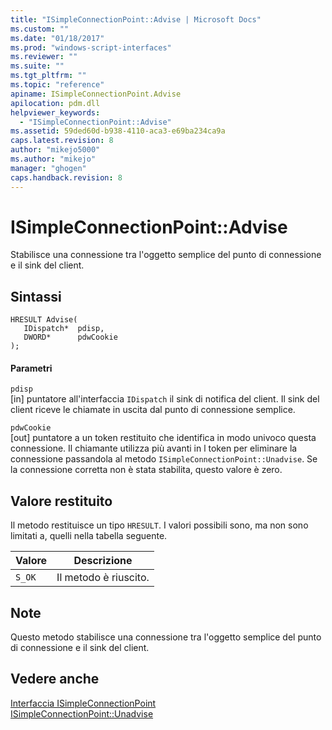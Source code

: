 ```yaml
---
title: "ISimpleConnectionPoint::Advise | Microsoft Docs"
ms.custom: ""
ms.date: "01/18/2017"
ms.prod: "windows-script-interfaces"
ms.reviewer: ""
ms.suite: ""
ms.tgt_pltfrm: ""
ms.topic: "reference"
apiname: ISimpleConnectionPoint.Advise
apilocation: pdm.dll
helpviewer_keywords: 
  - "ISimpleConnectionPoint::Advise"
ms.assetid: 59ded60d-b938-4110-aca3-e69ba234ca9a
caps.latest.revision: 8
author: "mikejo5000"
ms.author: "mikejo"
manager: "ghogen"
caps.handback.revision: 8
---
```

# ISimpleConnectionPoint::Advise
Stabilisce una connessione tra l'oggetto semplice del punto di connessione e il sink del client.  
  
## Sintassi  
  
```  
HRESULT Advise(  
   IDispatch*  pdisp,  
   DWORD*      pdwCookie  
);  
```  
  
#### Parametri  
 `pdisp`  
 \[in\] puntatore all'interfaccia `IDispatch` il sink di notifica del client.  Il sink del client riceve le chiamate in uscita dal punto di connessione semplice.  
  
 `pdwCookie`  
 \[out\] puntatore a un token restituito che identifica in modo univoco questa connessione.  Il chiamante utilizza più avanti in l token per eliminare la connessione passandola al metodo `ISimpleConnectionPoint::Unadvise`.  Se la connessione corretta non è stata stabilita, questo valore è zero.  
  
## Valore restituito  
 Il metodo restituisce un tipo `HRESULT`.  I valori possibili sono, ma non sono limitati a, quelli nella tabella seguente.  
  
|Valore|Descrizione|  
|------------|-----------------|  
|`S_OK`|Il metodo è riuscito.|  
  
## Note  
 Questo metodo stabilisce una connessione tra l'oggetto semplice del punto di connessione e il sink del client.  
  
## Vedere anche  
 [Interfaccia ISimpleConnectionPoint](../../winscript/reference/isimpleconnectionpoint-interface.md)   
 [ISimpleConnectionPoint::Unadvise](../../winscript/reference/isimpleconnectionpoint-unadvise.md)